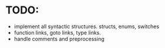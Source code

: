 # TODO:
 - implement all syntactic structures. structs, enums, switches
 - function links, goto links, type links.
 - handle comments and preprocessing

